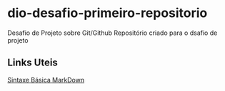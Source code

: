 # dio-desafio-primeiro-repositorio
Desafio de Projeto sobre Git/Github
Repositório criado para o dsafio de projeto

## Links Uteis
[Sintaxe Básica MarkDown](https://www.markdownguide.org/basic-syntax/)
